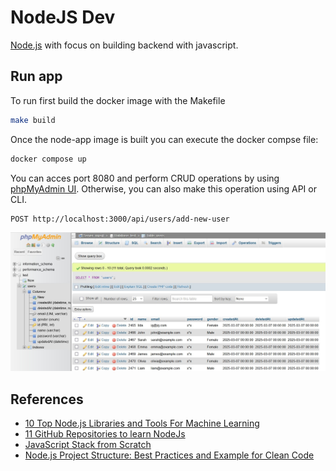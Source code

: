 # NodeJS Dev
[Node.js](https://nodejs.org/en/learn/getting-started/introduction-to-nodejs) with focus on building backend with javascript.

## Run app

To run first build the docker image with the Makefile
```bash
make build
```
Once the node-app image is built you can execute the docker compse file:

```bash
docker compose up
```
You can acces port 8080 and perform CRUD operations by using [phpMyAdmin UI](https://www.phpmyadmin.net/). Otherwise, you can also make this operation using API or CLI.
```
POST http://localhost:3000/api/users/add-new-user
```

![DB User Interface](images/mysql_db_nodejs_1.jpg)
## References
- [10 Top Node.js Libraries and Tools For Machine Learning](https://www.corbado.com/blog/10-top-nodejs-libraries-machine-learning)
- [11 GitHub Repositories to learn NodeJs](https://shefali.dev/github-repositories-to-learn-nodejs/)
- [JavaScript Stack from Scratch](https://github.com/verekia/js-stack-from-scratch/tree/master)
- [Node.js Project Structure: Best Practices and Example for Clean Code](https://medium.com/@jayjethava101/node-js-project-structure-best-practices-and-example-for-clean-code-3e1f5530fd3b)
